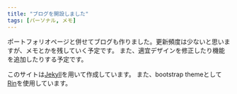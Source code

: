 ```yaml
---
title: "ブログを開設しました"
tags: [パーソナル, メモ]
---
```


ポートフォリオページと併せてブログも作りました。更新頻度は少ないと思いますが、メモとかを残していく予定です。
また、適宜デザインを修正したり機能を追加したりする予定です。

このサイトは[Jekyll](https://jekyllrb.com/)を用いて作成しています。
また、bootstrap themeとして[Rin](https://rinhoshizo.la/)を使用しています。